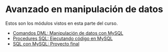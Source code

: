 # Avanzado en manipulación de datos

Estos son los módulos vistos en esta parte del curso.

- [Comandos DML: Manipulación de datos con MySQL](https://github.com/brayanrbx/alura-one/tree/main/sql/avanzando-manipulacion/comandos-dml)
- [Procedures SQL: Ejecutando código en MySQL](https://github.com/brayanrbx/alura-one/tree/main/sql/avanzando-manipulacion/procedures-sql)
- [SQL con MySQL: Proyecto final](https://github.com/brayanrbx/alura-one/tree/main/sql/avanzando-manipulacion/sql-mysql)
